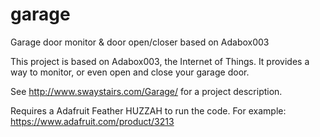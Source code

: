 # garage
Garage door monitor &amp; door open/closer based on Adabox003

This project is based on Adabox003, the Internet of Things.
It provides a way to monitor, or even open and close your garage door.

See http://www.swaystairs.com/Garage/ for a project description.

Requires a Adafruit Feather HUZZAH to run the code.
For example: https://www.adafruit.com/product/3213

